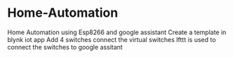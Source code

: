 # Home-Automation
Home Automation using Esp8266 and google assistant
Create a template in blynk iot app
Add 4 switches 
connect the virtual switches
Ifttt is used to connect the switches to google assitant
